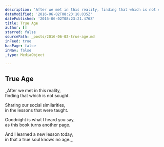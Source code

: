 ```yaml
---
description: 'After we met in this reality, finding that which is not sought.   Sharing our social similarities, in the lessons that were taught.   Goodnight is what I heard you say, as this book turns another page.   And I learned a new lesson today, in that a true soul knows no age.'
dateModified: '2016-06-02T08:23:10.035Z'
datePublished: '2016-06-02T08:23:21.476Z'
title: True Age
author: []
starred: false
sourcePath: _posts/2016-06-02-true-age.md
inFeed: true
hasPage: false
inNav: false
_type: MediaObject

---
```

<article style=""><h1>True Age</h1></article>

_After we met in this reality,  
finding that which is not sought.  
  
Sharing our social similarities,  
in the lessons that were taught.  
  
Goodnight is what I heard you say,  
as this book turns another page.  
  
And I learned a new lesson today,  
in that a true soul knows no age._